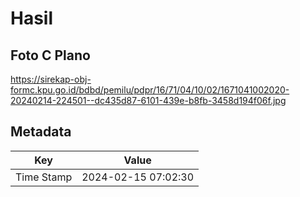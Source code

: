 # Hasil

## Foto C Plano

https://sirekap-obj-formc.kpu.go.id/bdbd/pemilu/pdpr/16/71/04/10/02/1671041002020-20240214-224501--dc435d87-6101-439e-b8fb-3458d194f06f.jpg


## Metadata

| Key        | Value               |
| ---------- | ------------------- |
| Time Stamp | 2024-02-15 07:02:30 |



